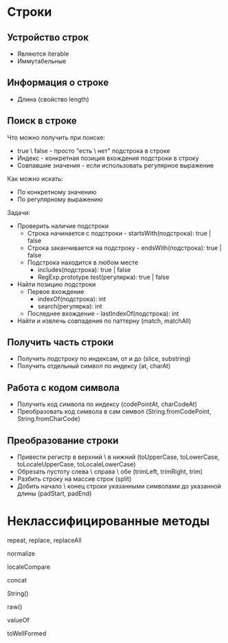 # Строки

## Устройство строк

- Являются iterable
- Иммутабельные



## Информация о строке

- Длина (свойство length)



## Поиск в строке

Что можно получить при поиске:

- true \ false - просто "есть \ нет" подстрока в строке
- Индекс - конкретная позиция вхождения подстроки в строку
- Совпавшие значения - если использовать регулярное выражение

Как можно искать:

- По конкретному значению
- По регулярному выражению

Задачи:

- Проверить наличие подстроки
  - Строка начинается с подстроки - startsWith(подстрока): true | false
  - Строка заканчивается на подстроку - endsWith(подстрока): true | false
  - Подстрока находится в любом месте
    - includes(подстрока): true | false
    - RegExp.prototype.test(регулярка): true | false
- Найти позицию подстроки
  - Первое вхождение
    - indexOf(подстрока): int
    - search(регулярка): int
  - Последнее вхождение - lastIndexOf(подстрока): int
- Найти и извлечь совпадения по паттерну (match, matchAll)



## Получить часть строки

- Получить подстроку по индексам, от и до (slice, substring)
- Получить отдельный символ по индексу (at, charAt)



## Работа с кодом символа

- Получить код символа по индексу (codePointAt, charCodeAt)
- Преобразовать код символа в сам символ (String.fromCodePoint, String.fromCharCode)



## Преобразование строки

- Привести регистр в верхний \ в нижний (toUpperCase, toLowerCase, toLocaleUpperCase, toLocaleLowerCase)
- Обрезать пустоту слева \ справа \ обе (trimLeft, trimRight, trim)
- Разбить строку на массив строк (split)
- Добить начало \ конец строки указанными символами до указанной длины (padStart, padEnd)







# Неклассифицированные методы

repeat, replace, replaceAll

normalize

localeCompare

concat

String()

raw()

valueOf

toWellFormed
